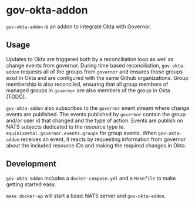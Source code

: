 # gov-okta-addon

`gov-okta-addon` is an addon to integrate Okta with Governor.

## Usage

Updates to Okta are triggered both by a reconciliation loop as well as change events from governor.  During time based
reconciliation, `gov-okta-addon` requests all of the groups from `governor` and ensures those groups exist in Okta and are
configured with the same Github organizations.  Group membership is also reconciled, ensuring that all group members of
managed groups in `governor` are also members of the group in Okta (TODO).

`gov-okta-addon` also subscribes to the `governor` event stream where change events are published.  The events published
by `governor` contain the group and/or user id that changed and the type of action.  Events are publish on NATS subjects
dedicated to the resource type ie. `equinixmetal.governor.events.groups` for group events.  When `gov-okta-addon` receives
an event, it reacts by requesting information from governor about the included resource IDs and making the required changes in Okta.

## Development

`gov-okta-addon` includes a `docker-compose.yml` and a `Makefile` to make getting started easy.

`make docker-up` will start a basic NATS server and `gov-okta-addon`.
